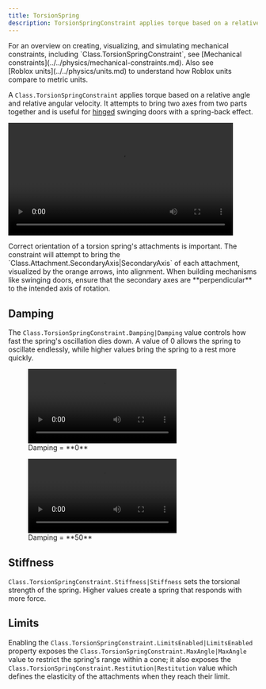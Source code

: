 ```yaml
---
title: TorsionSpring
description: TorsionSpringConstraint applies torque based on a relative angle and relative angular velocity, in an attempt to bring two axes from two parts together.
---
```


<Alert severity="info">
For an overview on creating, visualizing, and simulating mechanical constraints, including `Class.TorsionSpringConstraint`, see [Mechanical constraints](../../physics/mechanical-constraints.md). Also see [Roblox&nbsp;units](../../physics/units.md) to understand how Roblox units compare to metric units.
</Alert>

A `Class.TorsionSpringConstraint` applies torque based on a relative angle and relative angular velocity. It attempts to bring two axes from two parts together and is useful for [hinged](../../physics/constraints/hinge.md) swinging doors with a spring-back effect.

<video controls src="../../assets/physics/constraints/TorsionSpring-Demo.mp4" width="90%" alt="Demo video of TorsionSpringConstraint"></video>

<Alert severity="info">
Correct orientation of a torsion spring's attachments is important. The constraint will attempt to bring the `Class.Attachment.SecondaryAxis|SecondaryAxis` of each attachment, visualized by the orange arrows, into alignment. When building mechanisms like swinging doors, ensure that the secondary axes are **perpendicular** to the intended axis of rotation.
</Alert>

## Damping

The `Class.TorsionSpringConstraint.Damping|Damping` value controls how fast the spring's oscillation dies down. A value of 0 allows the spring to oscillate endlessly, while higher values bring the spring to a rest more quickly.

<GridContainer numColumns="2">
  <figure>
    <video controls src="../../assets/physics/constraints/TorsionSpring-Damping-0.mp4" alt="Video showing Damping set to 0"></video>
    <figcaption>Damping = **0**</figcaption>
  </figure>
  <figure>
    <video controls src="../../assets/physics/constraints/TorsionSpring-Damping-50.mp4" alt="Video showing Damping set to 50"></video>
    <figcaption>Damping = **50**</figcaption>
  </figure>
</GridContainer>

## Stiffness

`Class.TorsionSpringConstraint.Stiffness|Stiffness` sets the torsional strength of the spring. Higher values create a spring that responds with more force.

## Limits

Enabling the `Class.TorsionSpringConstraint.LimitsEnabled|LimitsEnabled` property exposes the `Class.TorsionSpringConstraint.MaxAngle|MaxAngle` value to restrict the spring's range within a cone; it also exposes the `Class.TorsionSpringConstraint.Restitution|Restitution` value which defines the elasticity of the attachments when they reach their limit.
